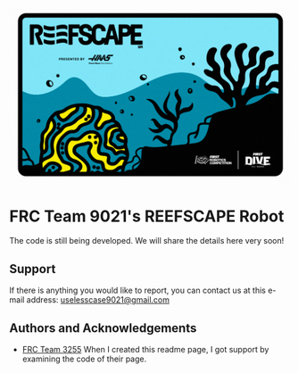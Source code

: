 

![Logo](https://github.com/FRCTeam3255/2025_Robot_Code/raw/main/assets/fd_frc_reefscape_wallpaper.png)

# FRC Team 9021's REEFSCAPE Robot

The code is still being developed. We will share the details here very soon!







## Support

If there is anything you would like to report, you can contact us at this e-mail address: uselesscase9021@gmail.com

  
## Authors and Acknowledgements

- [FRC Team 3255](https://github.com/FRCTeam3255) When I created this readme page, I got support by examining the code of their page.

  
